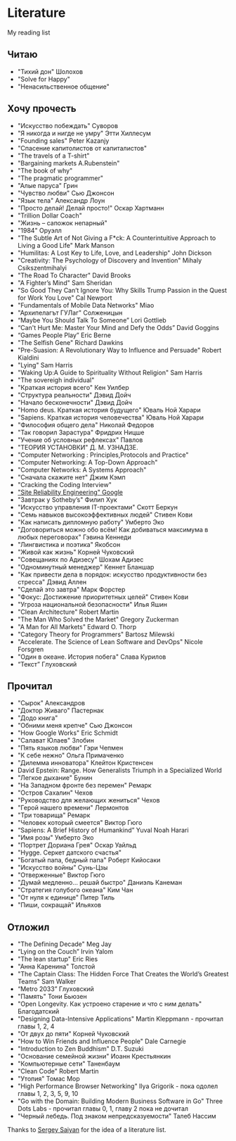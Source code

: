 # Literature
My reading list

## Читаю 

- "Тихий дон" Шолохов
- "Solve for Happy"
- "Ненасильственное общение"

## Хочу прочесть

- "Искусство побеждать" Суворов
- "Я никогда и нигде не умру" Этти Хиллесум
- "Founding sales" Peter Kazanjy
- "Спасение капитолистов от капиталистов"
- "The travels of a T-shirt"
- "Bargaining markets A.Rubenstein"
- "The book of why"
- "The pragmatic programmer"
- "Алые паруса" Грин
- "Чувство любви" Сью Джонсон
- "Язык тела" Александр Лоун
- "Просто делай! Делай просто!" Оскар Хартманн
- "Trillion Dollar Coach"
- "Жизнь – сапожок непарный"
- "1984" Оруэлл
- "The Subtle Art of Not Giving a F*ck: A Counterintuitive Approach to Living a Good Life" Mark Manson
- "Humilitas: A Lost Key to Life, Love, and Leadership" John Dickson
- "Creativity: The Psychology of Discovery and Invention" Mihaly Csikszentmihalyi
- "The Road To Character" David Brooks
- "A Fighter’s Mind" Sam Sheridan
- "So Good They Can’t Ignore You: Why Skills Trump Passion in the Quest for Work You Love" Cal Newport
- "Fundamentals of Mobile Data Networks" Miao
- "Архипелагът ГУЛаг" Солженицын
- “Maybe You Should Talk To Someone” Lori Gottlieb
- “Can't Hurt Me: Master Your Mind and Defy the Odds” David Goggins
- “Games People Play” Eric Berne
- "The Selfish Gene" Richard Dawkins
- "Pre-Suasion: A Revolutionary Way to Influence and Persuade" Robert Kialdini 
- "Lying" Sam Harris
- "Waking Up׃ A Guide to Spirituality Without Religion" Sam Harris
- "The sovereigh individual"
- "Краткая история всего" Кен Уилбер 
- "Структура реальности" Дэвид Дойч
- "Начало бесконечности" Дэвид Дойч
- "Homo deus. Краткая история будущего" Юваль Ной Харари
- "Sapiens. Краткая история человечества" Юваль Ной Харари
- "Философия общего дела" Николай Федоров
- "Так говорил Зарастура" Фридрих Ницше
- "Учение об условных рефлексах" Павлов
- "ТЕОРИЯ УСТАНОВКИ" Д. М. УЗНАДЗЕ.
- "Computer Networking : Principles,Protocols and Practice"
- "Computer Networking: A Top-Down Approach"
- "Computer Networks: A Systems Approach" 
- "Сначала скажите нет" Джим Кэмп
- "Cracking the Coding Interview"
- ["Site Reliability Engineering" Google](https://sre.google/sre-book/table-of-contents/)
- "Завтрак у Sotheby’s" Филип Хук
- "Искусство управления IT-проектами" Скотт Беркун
- "Семь навыков высокоэффективных людей" Стивен Кови
- "Как написать дипломную работу" Умберто Эко
- "Договориться можно обо всём! Как добиваться максимума в любых переговорах" Гэвина Кеннеди
- "Лингвистика и поэтика" Якобсон
- "Живой как жизнь" Корней Чуковский
- "Совещаниях по Адизесу" Шохам Адизес
- "Одноминутный менеджер" Кеннет Бланшар
- "Как привести дела в порядок: искусство продуктивности без стресса" Дэвид Аллен
- "Сделай это завтра" Марк Форстер 
- "Фокус: Достижение приоритетных целей" Стивен Кови
- "Угроза национальной безопасности" Илья Яшин
- "Clean Architecture" Robert Martin
- "The Man Who Solved the Market" Gregory Zuckerman
- "A Man for All Markets" Edward O. Thorp
- "Category Theory for Programmers" Bartosz Milewski
- "Accelerate. The Science of Lean Software and DevOps" Nicole Forsgren
- "Один в океане. История побега" Слава Курилов
- “Текст” Глуховский

## Прочитал

- "Сырок" Александров
- "Доктор Живаго" Пастернак
- "Додо книга"
- "Обними меня крепче" Сью Джонсон
- "How Google Works" Eric Schmidt
- "Салават Юлаев" Злобин
- "Пять языков любви" Гэри Чепмен
- "К себе нежно" Ольга Примаченко
- "Дилемма инноватора" Клейтон Кристенсен
- David Epstein: Range. How Generalists Triumph in a Specialized World
- "Легкое дыхание" Бунин
- "На Западном фронте без перемен" Ремарк
- "Остров Сахалин" Чехов
- "Руководство для желающих жениться" Чехов
- "Герой нашего времени" Лермонтов
- "Три товарища" Ремарк
- "Человек который смеется" Виктор Гюго
- “Sapiens: A Brief History of Humankind” Yuval Noah Harari 
- "Имя розы" Умберто Эко
- "Портрет Дориана Грея" Оскар Уайльд
- "Hygge. Серкет датского счастья"
- "Богатый папа, бедный папа" Роберт Кийосаки
- "Искусство войны" Сунь-Цзы
- "Отверженные" Виктор Гюго
- "Думай медленно… решай быстро" Даниэль Канеман
- "Стратегия голубого океана" Ким Чан
- "От нуля к единице" Питер Тиль
- "Пиши, сокращай" Ильяхов

## Отложил

- "The Defining Decade" Meg Jay
- “Lying on the Couch” Irvin Yalom
- "The lean startup" Eric Ries
- "Анна Каренина" Толстой
- "The Captain Class: The Hidden Force That Creates the World’s Greatest Teams" Sam Walker
- “Metro 2033” Глуховский 
- "Память" Тони Бьюзен
- "Open Longevity. Как устроено старение и что с ним делать" Благодатский
- "Designing Data-Intensive Applications" Martin Kleppmann - прочитал главы 1, 2, 4
- "От двух до пяти" Корней Чуковский
- "How to Win Friends and Influence People" Dale Carnegie
- "Introduction to Zen Buddhism" D.T. Suzuki
- "Основание семейной жизни" Иоанн Крестьянкин
- "Компьютерные сети" Таненбаум
- "Clean Code" Robert Martin
- "Утопия" Томас Мор
- "High Performance Browser Networking" Ilya Grigorik - пока одолел главы 1, 2, 3, 5, 9, 10
- "Go with the Domain: Building Modern Business Software in Go" Three Dots Labs - прочитал главы 0, 1, главу 2 пока не дочитал
- "Черный лебедь. Под знаком непредсказуемости" Талеб Нассим

Thanks to [Sergey Saiyan](https://github.com/sergey-sw/literature) for the idea of a literature list.
